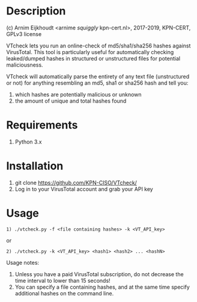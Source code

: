 # Description  

(c) Arnim Eijkhoudt \<arnime _squiggly_ kpn-cert.nl\>, 2017-2019, KPN-CERT, GPLv3 license
  
VTcheck lets you run an online-check of md5/sha1/sha256 hashes against VirusTotal. This tool is particularly useful for automatically checking leaked/dumped hashes in structured or unstructured files for potential maliciousness.
  
VTcheck will automatically parse the entirety of any text file (unstructured or not) for anything resembling an md5, sha1 or sha256 hash and tell you:

1) which hashes are potentially malicious or unknown
2) the amount of unique and total hashes found

# Requirements  
  
1) Python 3.x
  
# Installation  
  
1) git clone https://github.com/KPN-CISO/VTcheck/
2) Log in to your VirusTotal account and grab your API key

# Usage  
  
```1) ./vtcheck.py -f <file containing hashes> -k <VT_API_key>```

or

```2) ./vtcheck.py -k <VT_API_key> <hash1> <hash2> ... <hashN>```

Usage notes:

1) Unless you have a paid VirusTotal subscription, do not decrease the time interval to lower than 15 seconds!
1) You can specify a file containing hashes, and at the same time specify additional hashes on the command line.
